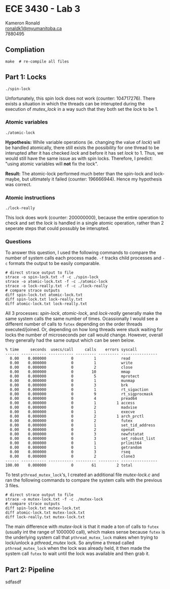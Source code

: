 # ECE 3430 - Lab 3

Kameron Ronald  
ronaldk1@myumanitoba.ca  
7880495

## Compliation

```shell
make  # re-compile all files
```

## Part 1: Locks

```shell
./spin-lock
```

Unfortunately, this spin lock does not work (counter: 104717276). There exists a situation in which
the threads can be interupted during the execution of *mutex_lock* in a way such that they both set
the *lock* to be 1.

### Atomic variables

```shell
./atomic-lock
```

**Hypothesis:** While variable operations (ie. changing the value of *lock*) will be handled
atomically, there still exists the possibility for one thread to be interupted after it has checked
*lock* and before it has set *lock* to 1. Thus, we would still have the same issue as with spin locks.
Therefore, I predict: "using atomic variables will **not** fix the lock".

**Result:** The atomic-lock performed much beter than the spin-lock and lock-maybe, but ultimately
it failed (counter: 196666944). Hence my hypothesis was correct.

### Atomic instructions

```shell
./lock-really
```

This lock does work (counter: 200000000), because the entire operation to check and set the *lock*
is handled in a single atomic operation, rather than 2 seperate steps that could possubly be interupted.

### Questions

To answer this question, I used the following commands to compare the number of system calls each
process made. `-f` tracks child processes and `-c` formats the output to be easily comparable.

```shell
# direct strace output to file
strace -o spin-lock.txt -f -c ./spin-lock
strace -o atomic-lock.txt -f -c ./atomic-lock
strace -o lock-really.txt -f -c ./lock-really
# compare strace outputs
diff spin-lock.txt atomic-lock.txt
diff spin-lock.txt lock-really.txt
diff atomic-lock.txt lock-really.txt
```

All 3 processes: *spin-lock*, *atomic-lock*, and *lock-really* generally make the same system calls
the same number of times. Ocassionally I would see a different number of calls to `futex` depending on
the order threads executed/joined. Or, depending on how long threads were stuck waiting for locks the
number of microseconds per call would change. However, overall they generally had the same output
which can be seen below.

```
% time     seconds  usecs/call     calls    errors syscall
------ ----------- ----------- --------- --------- ----------------
  0.00    0.000000           0         1           read
  0.00    0.000000           0         1           write
  0.00    0.000000           0         2           close
  0.00    0.000000           0        10           mmap
  0.00    0.000000           0         5           mprotect
  0.00    0.000000           0         1           munmap
  0.00    0.000000           0         3           brk
  0.00    0.000000           0         1           rt_sigaction
  0.00    0.000000           0         9           rt_sigprocmask
  0.00    0.000000           0         4           pread64
  0.00    0.000000           0         1         1 access
  0.00    0.000000           0         2           madvise
  0.00    0.000000           0         1           execve
  0.00    0.000000           0         2         1 arch_prctl
  0.00    0.000000           0         2           futex
  0.00    0.000000           0         1           set_tid_address
  0.00    0.000000           0         2           openat
  0.00    0.000000           0         3           newfstatat
  0.00    0.000000           0         3           set_robust_list
  0.00    0.000000           0         1           prlimit64
  0.00    0.000000           0         1           getrandom
  0.00    0.000000           0         3           rseq
  0.00    0.000000           0         2           clone3
------ ----------- ----------- --------- --------- ----------------
100.00    0.000000           0        61         2 total
```

To test `pthread_mutex_lock`'s, I created an additional file *mutex-lock.c* and ran the following
commands to compare the system calls with the previous 3 files.

```shell
# direct strace output to file
strace -o mutex-lock.txt -f -c ./mutex-lock
# compare strace outputs
diff spin-lock.txt mutex-lock.txt
diff atomic-lock.txt mutex-lock.txt
diff lock-really.txt mutex-lock.txt
```

The main difference with *mutex-lock* is that it made a ton of calls to `futex` (usually int the
range of 1000000 call), which makes sense because `futex` is the underlying system call that
`pthread_mutex_lock` makes when trying to lock/unlock a *pthread_mutex* lock. So anytime a thread
called `pthread_mutex_lock` when the lock was already held, it then made the system call `futex` to
wait until the lock was available and then grab it.


## Part 2: Pipeline

sdfasdf